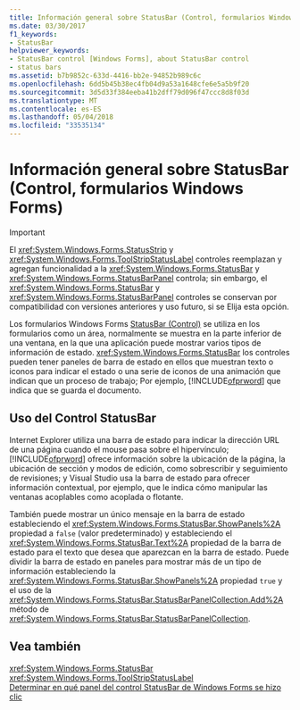 ```yaml
---
title: Información general sobre StatusBar (Control, formularios Windows Forms)
ms.date: 03/30/2017
f1_keywords:
- StatusBar
helpviewer_keywords:
- StatusBar control [Windows Forms], about StatusBar control
- status bars
ms.assetid: b7b9852c-633d-4416-bb2e-94852b989c6c
ms.openlocfilehash: 6dd5b45b38ec4fb04d9a53a1648cfe6e5a5b9f20
ms.sourcegitcommit: 3d5d33f384eeba41b2dff79d096f47ccc8d8f03d
ms.translationtype: MT
ms.contentlocale: es-ES
ms.lasthandoff: 05/04/2018
ms.locfileid: "33535134"
---
```

# <a name="statusbar-control-overview-windows-forms"></a>Información general sobre StatusBar (Control, formularios Windows Forms)
> [!IMPORTANT]
>  El <xref:System.Windows.Forms.StatusStrip> y <xref:System.Windows.Forms.ToolStripStatusLabel> controles reemplazan y agregan funcionalidad a la <xref:System.Windows.Forms.StatusBar> y <xref:System.Windows.Forms.StatusBarPanel> controla; sin embargo, el <xref:System.Windows.Forms.StatusBar> y <xref:System.Windows.Forms.StatusBarPanel> controles se conservan por compatibilidad con versiones anteriores y uso futuro, si se Elija esta opción.  
  
 Los formularios Windows Forms [StatusBar (Control)](../../../../docs/framework/winforms/controls/statusbar-control-windows-forms.md) se utiliza en los formularios como un área, normalmente se muestra en la parte inferior de una ventana, en la que una aplicación puede mostrar varios tipos de información de estado. <xref:System.Windows.Forms.StatusBar> los controles pueden tener paneles de barra de estado en ellos que muestran texto o iconos para indicar el estado o una serie de iconos de una animación que indican que un proceso de trabajo; Por ejemplo, [!INCLUDE[ofprword](../../../../includes/ofprword-md.md)] que indica que se guarda el documento.  
  
## <a name="using-the-statusbar-control"></a>Uso del Control StatusBar  
 Internet Explorer utiliza una barra de estado para indicar la dirección URL de una página cuando el mouse pasa sobre el hipervínculo; [!INCLUDE[ofprword](../../../../includes/ofprword-md.md)] ofrece información sobre la ubicación de la página, la ubicación de sección y modos de edición, como sobrescribir y seguimiento de revisiones; y Visual Studio usa la barra de estado para ofrecer información contextual, por ejemplo, que le indica cómo manipular las ventanas acoplables como acoplada o flotante.  
  
 También puede mostrar un único mensaje en la barra de estado estableciendo el <xref:System.Windows.Forms.StatusBar.ShowPanels%2A> propiedad a `false` (valor predeterminado) y estableciendo el <xref:System.Windows.Forms.StatusBar.Text%2A> propiedad de la barra de estado para el texto que desea que aparezcan en la barra de estado. Puede dividir la barra de estado en paneles para mostrar más de un tipo de información estableciendo la <xref:System.Windows.Forms.StatusBar.ShowPanels%2A> propiedad `true` y el uso de la <xref:System.Windows.Forms.StatusBar.StatusBarPanelCollection.Add%2A> método de <xref:System.Windows.Forms.StatusBar.StatusBarPanelCollection>.  
  
## <a name="see-also"></a>Vea también  
 <xref:System.Windows.Forms.StatusBar>  
 <xref:System.Windows.Forms.ToolStripStatusLabel>  
 [Determinar en qué panel del control StatusBar de Windows Forms se hizo clic](../../../../docs/framework/winforms/controls/determine-which-panel-wf-statusbar-control-was-clicked.md)

